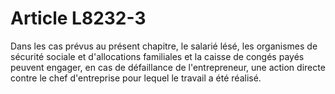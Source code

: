 # Article L8232-3

Dans les cas prévus au présent chapitre, le salarié lésé, les organismes de sécurité sociale et d'allocations familiales et la caisse de congés payés peuvent engager, en cas de défaillance de l'entrepreneur, une action directe contre le chef d'entreprise pour lequel le travail a été réalisé.